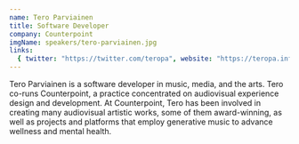 ```yaml
---
name: Tero Parviainen
title: Software Developer
company: Counterpoint
imgName: speakers/tero-parviainen.jpg
links:
  { twitter: "https://twitter.com/teropa", website: "https://teropa.info/" }
---
```


Tero Parviainen is a software developer in music, media, and the arts. Tero co-runs Counterpoint, a practice concentrated on audiovisual experience design and development. At Counterpoint, Tero has been involved in creating many audiovisual artistic works, some of them award-winning, as well as projects and platforms that employ generative music to advance wellness and mental health.
